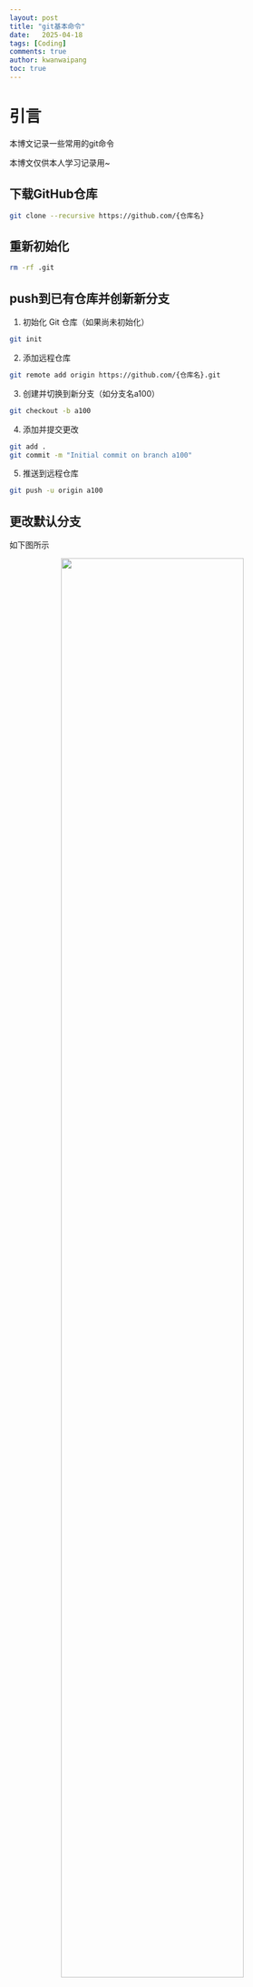 ```yaml
---
layout: post
title: "git基本命令"
date:   2025-04-18
tags: [Coding]
comments: true
author: kwanwaipang
toc: true
---
```



<!-- * 目录
{:toc} -->


<!-- !!!!!!!!!!!!!!!!!!!!!!!!!!!!!!!!!!!!!!!!!!!!!!!!!!!!!!!!!!!!!!!!!!!!!!!!!!!!!!!!!!!!!!!!!!!!!!!!!!!!!!!!!!!!!!!!!!!!!!!!!!! -->
# 引言
本博文记录一些常用的git命令

本博文仅供本人学习记录用~


## 下载GitHub仓库

```bash
git clone --recursive https://github.com/{仓库名}

```

## 重新初始化

```bash
rm -rf .git
```

## push到已有仓库并创新新分支

1. 初始化 Git 仓库（如果尚未初始化）

```bash
git init
```

2. 添加远程仓库

```bash
git remote add origin https://github.com/{仓库名}.git
```

3. 创建并切换到新分支（如分支名a100）

```bash
git checkout -b a100
```

4. 添加并提交更改

```bash
git add .
git commit -m "Initial commit on branch a100"
```

5. 推送到远程仓库

```bash
git push -u origin a100
```

## 更改默认分支
如下图所示

<div align="center">
  <img src="https://r-c-group.github.io/blog_media/images/微信截图_20250418121520.png" width="80%" />
<figcaption>  
</figcaption>
</div>

## 拉取远程新的分支

~~~
git pull origin <分支名>:<分支名>
~~~

# 重新生成并配置 ssh key

```bash
ssh-keygen
```

* 对于windows：进去我的电脑，C盘，自己用户名那个文件夹，找到.ssh文件夹。
* 对于ubuntu：根据运行后输出的结果，一般在`.ssh/***.pub`内

然后找到.pub结尾的,也就是`id_rsa.pub`，就是公钥。在进入自己的github，个人设置界面，找到SSH key那栏，new ssh key。添加好再push。

下面输入命令，验证是否配置成功

~~~
ssh -T git@github.com 
~~~

注意，如果重新配置了ssh key会导致远程服务器每次打开都需要输入密码。因此操作如下：
* 将id_rsa.pub上传到服务器上；在本地电脑上运行：

```bash
ssh-copy-id -i "SSH公钥的文件地址" -p <port> <username>@<server_ip>
# 注意要用git bash
 
# 该操作会在服务器~/.ssh中生成authorized_keys文件，并将本地电脑id_rsa.pub中的内容复制到该文件中。
# ⭐因此你也可以先ssh登录自己的账户，再手动创建~/.ssh/authorized_keys文件（没有后缀），并复制公钥到该文件中，实现同样的效果。
```

<div align="center">
  <img src="https://r-c-group.github.io/blog_media/images/微信截图_20250618125332.png" width="100%" />
<figcaption>  
</figcaption>
</div>


# DNS解析失败

报错：
`Could not resolve hostname github.com: No address associated with hostname`
然后重新生成并配置 ssh key也还是不行。

下面看看ping会发现`ping github.com`发现是链接不上的,但是用HKU-VPN却是可以的

<div align="center">
  <img src="https://r-c-group.github.io/blog_media/images/微信图片_20250612143806.png" width="80%" />
<figcaption>  
</figcaption>
</div>

应该就是DNS问题，接下来先试试刷新DNS缓存

~~~
ipconfig /flushdns
~~~


把github ip加入到系统的hosts文件就行

通过[链接](https://www.ipaddress.com/website/github.com/#ipinfo)查看到最新的ip是`140.82.112.4`

在文件`C:\Windows\System32\drivers\etc\hosts`中加入（先用管理者模式打开记事本，然后文件选择打开hosts文件）

~~~
140.82.112.4	github.com
~~~

然后再次测试

```bash
ssh -T git@github.com
```

<div align="center">
  <table style="border: none; background-color: transparent;">
    <tr align="center">
      <td style="width: 50%; border: none; padding: 0.01; background-color: transparent; vertical-align: middle;">
        <img src="https://r-c-group.github.io/blog_media/images/微信截图_20250612145251.png" width="100%" />
      </td>
      <td style="width: 50%; border: none; padding: 0.01; background-color: transparent; vertical-align: middle;">
        <img src="https://r-c-group.github.io/blog_media/images/微信截图_20250612145309.png" width="100%" />
      </td>
    </tr>
  </table>
  <figcaption>
  </figcaption>
</div>


# 添加用户及邮箱
对于新服务器或者电脑的vscode配置，在提交代码的时候可能报没有邮箱或用户名，用下面命令更新即可

```bash
git config --global user.email "you@example.com"
git config --global user.name "Your Name"
```

